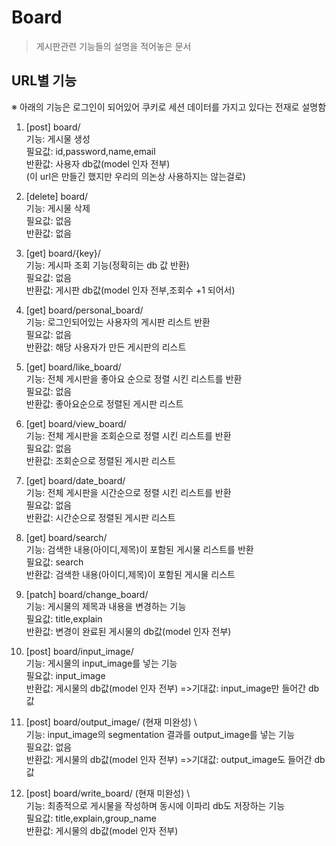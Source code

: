 # Board

> 게시판관련 기능들의 설명을 적어놓은 문서

## URL별 기능

※ 아래의 기능은 로그인이 되어있어 쿠키로 세션 데이터를 가지고 있다는 전재로 설명함

1. [post] board/ \
기능: 게시물 생성 \
필요값: id,password,name,email \
반환값: 사용자 db값(model 인자 전부) \
   (이 url은 만들긴 했지만 우리의 의논상 사용하지는 않는걸로)


2. [delete] board/ \
기능: 게시물 삭제 \
필요값: 없음 \
반환값: 없음  


3. [get] board/{key}/ \
기능: 게시파 조회 기능(정확히는 db 값 반환) \
필요값: 없음 \
반환값: 게시판 db값(model 인자 전부,조회수 +1 되어서) 


4. [get] board/personal_board/ \
기능: 로그인되어있는 사용자의 게시판 리스트 반환 \
필요값: 없음 \
반환값: 해당 사용자가 만든 게시판의 리스트  


5. [get] board/like_board/ \
기능: 전체 게시판을 좋아요 순으로 정렬 시킨 리스트를 반환 \
필요값: 없음 \
반환값: 좋아요순으로 정렬된 게시판 리스트 


6. [get] board/view_board/ \
기능: 전체 게시판을 조회순으로 정렬 시킨 리스트를 반환 \
필요값: 없음 \
반환값: 조회순으로 정렬된 게시판 리스트 


7. [get] board/date_board/ \
기능: 전체 게시판을 시간순으로 정렬 시킨 리스트를 반환 \
필요값: 없음 \
반환값: 시간순으로 정렬된 게시판 리스트


8. [get] board/search/ \
기능: 검색한 내용(아이디,제목)이 포함된 게시물 리스트를 반환  \
필요값: search \
반환값: 검색한 내용(아이디,제목)이 포함된 게시물 리스트


9. [patch] board/change_board/ \
기능: 게시물의 제목과 내용을 변경하는 기능  \
필요값: title,explain \
반환값: 변경이 완료된 게시물의 db값(model 인자 전부)


10. [post] board/input_image/ \
기능: 게시물의 input_image를 넣는 기능  \
필요값: input_image \
반환값: 게시물의 db값(model 인자 전부) =>기대값: input_image만 들어간 db값


11. [post] board/output_image/  (현재 미완성) \  
기능: input_image의 segmentation 결과를 output_image를 넣는 기능  \
필요값: 없음 \
반환값: 게시물의 db값(model 인자 전부) =>기대값: output_image도 들어간 db값


12. [post] board/write_board/  (현재 미완성) \  
기능: 최종적으로 게시물을 작성하며 동시에 이파리 db도 저장하는 기능  \
필요값: title,explain,group_name \
반환값: 게시물의 db값(model 인자 전부)